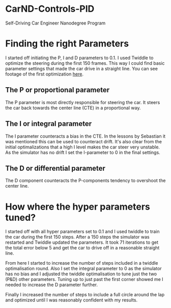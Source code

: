 # CarND-Controls-PID
Self-Driving Car Engineer Nanodegree Program


# Finding the right Parameters

I started off initiating the P, I and D parameters to 0.1. I used Twiddle to optimize the steering during the first 150 frames. This way I could find basic parameter settings that made the car drive in a straight line. You can see footage of the first optimization [here](https://youtu.be/pEGnSGUMG6c).

## The P or proportional parameter

The P parameter is most directly responsible for steering the car. It steers the car back towards the center line (CTE) in a proportional way.

## The I or integral parameter

The I parameter counteracts a bias in the CTE. In the lessons by Sebastian it was mentioned this can be used to counteract drift. It's also clear from the initial optimalizations that a high I level makes the car steer very unstable. As the simulator has no drift I set the I-parameter to 0 in the final settings.

## The D or differential parameter

The D component counteracts the P-components tendency to overshoot the center line.

# How where the hyper parameters tuned?

I started off with all hyper parameters set to 0.1 and I used twiddle to train the car during the first 150 steps. After a 150 steps the simulator was restarted and Twiddle updated the parameters. It took 71 iterations to get the total error below 5 and get the car to drive off in a reasonable straight line.

From here I started to increase the number of steps included in a twiddle optimalisation round. Also I set the integral parameter to 0 as the simulator has no bias and I adjusted the twiddle optimalisation to tune just the two (P&D) other parameters. Tuning up to just past the first corner showed me I needed to increase the D parameter further.

Finally I increased the number of steps to include a full circle around the lap and optimized until I was reasonably confident with my results.
